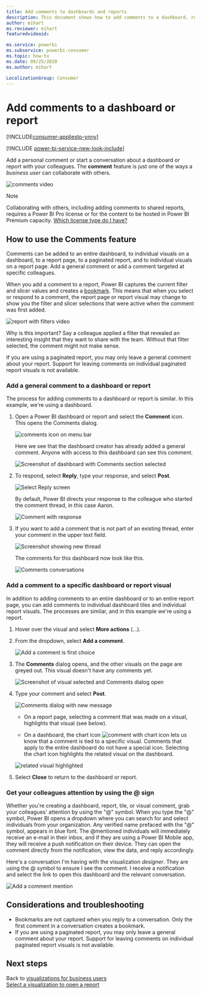 ```yaml
---
title: Add comments to dashboards and reports
description: This document shows how to add comments to a dashboard, report, or visual and how to use comments to have conversations with collaborators.
author: mihart
ms.reviewer: mihart
featuredvideoid: 

ms.service: powerbi
ms.subservice: powerbi-consumer
ms.topic: how-to
ms.date: 09/25/2020
ms.author: mihart

LocalizationGroup: Consumer
---
```

# Add comments to a dashboard or report

[!INCLUDE[consumer-appliesto-ynny](../includes/consumer-appliesto-ynny.md)]

[!INCLUDE [power-bi-service-new-look-include](../includes/power-bi-service-new-look-include.md)]

Add a personal comment or start a conversation about a dashboard or report with your colleagues. The **comment** feature is just one of the ways a *business user* can collaborate with others. 

![comments video](media/end-user-comment/comment.gif)

> [!NOTE]
> Collaborating with others, including adding comments to shared reports, requires a Power BI Pro license or for the content to be hosted in Power BI Premium capacity. [Which license type do I have?](end-user-license.md)

## How to use the Comments feature
Comments can be added to an entire dashboard, to individual visuals on a dashboard, to a report page, to a paginated report, and to individual visuals on a report page. Add a general comment or add a comment targeted at specific colleagues.  

When you add a comment to a report, Power BI captures the current filter and slicer values and creates a [bookmark](end-user-bookmarks.md). This means that when you select or respond to a comment, the report page or report visual may change to show you the filter and slicer selections that were active when the comment was first added.  

![report with filters video](media/end-user-comment/power-bi-comment.gif)

Why is this important? Say a colleague applied a filter that revealed an interesting insight that they want to share with the team. Without that filter selected, the comment might not make sense.

If you are using a paginated report, you may only leave a general comment about your report.  Support for leaving comments on individual paginated report visuals is not available.

### Add a general comment to a dashboard or report
The process for adding comments to a dashboard or report is similar.  In this example, we're using a dashboard. 

1. Open a Power BI dashboard or report and select the **Comment** icon. This opens the Comments dialog.

    ![comments icon on menu bar](media/end-user-comment/power-bi-comment-icon.png)

    Here we see that the dashboard creator has already added a general comment.  Anyone with access to this dashboard can see this comment.

    ![Screenshot of dashboard with Comments section selected](media/end-user-comment/power-bi-first-comments.png)

2. To respond, select **Reply**, type your response, and select **Post**.  

    ![Select Reply screen](media/end-user-comment/power-bi-comments-reply.png)

    By default, Power BI directs your response to the colleague who started the comment thread, in this case Aaron. 

    ![Comment with response](media/end-user-comment/power-bi-respond.png)

 3. If you want to add a comment that is not part of an existing thread, enter your comment in the upper text field.

    ![Screenshot showing new thread](media/end-user-comment/power-bi-new-commenting.png)

    The comments for this dashboard now look like this.

    ![Comments conversations](media/end-user-comment/power-bi-conversation.png)

### Add a comment to a specific dashboard or report visual
In addition to adding comments to an entire dashboard or to an entire report page, you can add comments to individual dashboard tiles and individual report visuals. The processes are similar, and in this example we're using a report.

1. Hover over the visual and select **More actions** (...).    
2. From the dropdown, select **Add a comment**.

    ![Add a comment is first choice](media/end-user-comment/power-bi-comment-reports.png)  

3.  The **Comments** dialog opens, and the other visuals on the page are greyed out. This visual doesn't have any comments yet. 

    ![Screenshot of visual selected and Comments dialog open](media/end-user-comment/power-bi-comments-column.png)  

4. Type your comment and select **Post**.

    ![Comments dialog with new message](media/end-user-comment/power-bi-comment-spikes.png)  

    - On a report page, selecting a comment that was made on a visual, highlights that visual (see below).

    - On a dashboard, the chart icon ![comment with chart icon](media/end-user-comment/power-bi-comment-chart-icon.png) lets us know that a comment is tied to a specific visual. Comments that apply to the entire dashboard do not have a special icon. Selecting the chart icon highlights the related visual on the dashboard.
    

    ![related visual highlighted](media/end-user-comment/power-bi-highlights.png)

5. Select **Close** to return to the dashboard or report.

### Get your colleagues attention by using the @ sign
Whether you're creating a dashboard, report, tile, or visual comment, grab your colleagues' attention by using the "\@" symbol.  When you type the "\@" symbol, Power BI opens a dropdown where you can search for and select individuals from your organization. Any verified name prefaced with the "\@" symbol, appears in blue font. The @mentioned individuals will immediately receive an e-mail in their inbox, and if they are using a Power BI Mobile app, they will receive a push notification on their device. They can open the comment directly from the notification, view the data, and reply accordingly.

Here's a conversation I'm having with the visualization *designer*. They are using the @ symbol to ensure I see the comment. I receive a notification and select the link to open this dashboard and the relevant conversation.  

![Add a comment mention](media/end-user-comment/power-bi-comment-conversation.png)  

## Considerations and troubleshooting

- Bookmarks are not captured when you reply to a conversation. Only the first comment in a conversation creates a bookmark.
- If you are using a paginated report, you may only leave a general comment about your report.  Support for leaving comments on individual paginated report visuals is not available.

## Next steps
Back to [visualizations for business users](end-user-visualizations.md)    
[Select a visualization to open a report](end-user-report-open.md)
